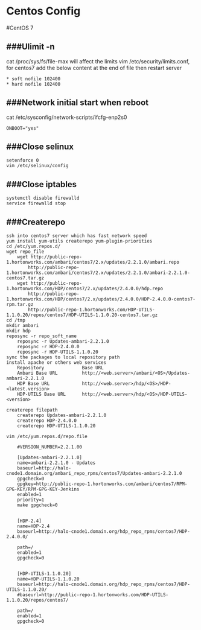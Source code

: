 Centos Config
===========

#CentOS 7

###Ulimit -n
----------
cat /proc/sys/fs/file-max  will affect the limits
vim /etc/security/limits.conf, for centos7
add the below content at the end of file then restart server
```
* soft nofile 102400
* hard nofile 102400
```

###Network initial start when reboot
----------
cat /etc/sysconfig/network-scripts/ifcfg-enp2s0
```
ONBOOT="yes"
```

###Close selinux
----------
```
setenforce 0
vim /etc/selinux/config
```

###Close iptables
----------
```
systemctl disable firewalld
service firewalld stop
```

###Createrepo
----------
```
ssh into centos7 server which has fast network speed
yum install yum-utils createrepo yum-plugin-priorities
cd /etc/yum.repos.d/
wget repo_file
    wget http://public-repo-1.hortonworks.com/ambari/centos7/2.x/updates/2.2.1.0/ambari.repo
        http://public-repo-1.hortonworks.com/ambari/centos7/2.x/updates/2.2.1.0/ambari-2.2.1.0-centos7.tar.gz
    wget http://public-repo-1.hortonworks.com/HDP/centos7/2.x/updates/2.4.0.0/hdp.repo
        http://public-repo-1.hortonworks.com/HDP/centos7/2.x/updates/2.4.0.0/HDP-2.4.0.0-centos7-rpm.tar.gz
        http://public-repo-1.hortonworks.com/HDP-UTILS-1.1.0.20/repos/centos7/HDP-UTILS-1.1.0.20-centos7.tar.gz
cd /tmp
mkdir ambari
mkdir hdp
reposync -r repo_soft_name
    reposync -r Updates-ambari-2.2.1.0
    reposync -r HDP-2.4.0.0
    reposync -r HDP-UTILS-1.1.0.20
sync the packages to local repository path
install apache or others web services
    Repository              Base URL 
    Ambari Base URL         http://<web.server>/ambari/<OS>/Updates-ambari-2.2.1.0
    HDP Base URL            http://<web.server>/hdp/<OS>/HDP-<latest.version>
    HDP-UTILS Base URL      http://<web.server>/hdp/<OS>/HDP-UTILS-<version>

createrepo filepath
    createrepo Updates-ambari-2.2.1.0
    createrepo HDP-2.4.0.0
    createrepo HDP-UTILS-1.1.0.20

vim /etc/yum.repos.d/repo.file 
    
    #VERSION_NUMBER=2.2.1.00

    [Updates-ambari-2.2.1.0]
    name=ambari-2.2.1.0 - Updates
    baseurl=http://halo-cnode1.domain.org/ambari_repo_rpms/centos7/Updates-ambari-2.2.1.0
    gpgcheck=0
    gpgkey=http://public-repo-1.hortonworks.com/ambari/centos7/RPM-GPG-KEY/RPM-GPG-KEY-Jenkins
    enabled=1
    priority=1
    make gpgcheck=0


    [HDP-2.4]
    name=HDP-2.4
    baseurl=http://halo-cnode1.domain.org/hdp_repo_rpms/centos7/HDP-2.4.0.0/

    path=/
    enabled=1
    gpgcheck=0


    [HDP-UTILS-1.1.0.20]
    name=HDP-UTILS-1.1.0.20
    baseurl=http://halo-cnode1.domain.org/hdp_repo_rpms/centos7/HDP-UTILS-1.1.0.20/
    #baseurl=http://public-repo-1.hortonworks.com/HDP-UTILS-1.1.0.20/repos/centos7/

    path=/
    enabled=1
    gpgcheck=0

```
